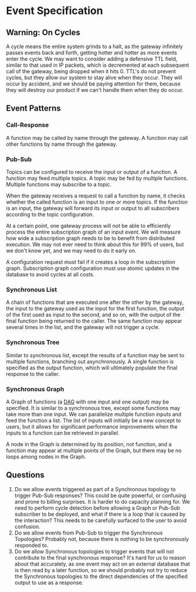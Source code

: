 # Event Specification

## Warning: On Cycles
A cycle means the entire system grinds to a halt, as the gateway infinitely passes
events back and forth, getting hotter and hotter as more events enter the cycle.
We may want to consider adding a defensive TTL field, similar to that
used in IP packets, which is decremented at each subsequent call
of the gateway, being dropped when it hits 0.
TTL's do not prevent cycles, but they allow our system to stay alive when they occur.
They will occur by accident, and we should be paying attention for them, because
they will destroy our product if we can't handle them when they do occur.

## Event Patterns

### Call-Response
A function may be called by name through the gateway.
A function may call other functions by name through the gateway.

### Pub-Sub
Topics can be configured to receive the input or output of a function.
A function may feed multiple topics.
A topic may be fed by multiple functions.
Multiple functions may subscribe to a topic.

When the gateway receives a request to call a function by name, it checks
whether the called function is an input to one or more topics.
If the function is an input, the gateway will forward its input or
output to all subscribers according to the topic configuration.

At a certain point, one gateway process will not be able to efficiently
process the entire subscription graph of an input event.
We will measure how wide a subscription graph needs to be to benefit
from distributed execution. We may not ever need to think about this
for 99% of users, but we don't know yet, and we may need to do it
early on.

A configuration request must fail if it creates a loop in the subscription graph.
Subscription graph configuration must use atomic updates in the database to
avoid cycles at all costs.

### Synchronous List
A chain of functions that are executed one after the other by the gateway,
the input to the gateway used as the input for the first function,
the output of the first used as input to the second, and so on,
with the output of the final function being returned to the caller.
The same function may appear several times in the list, and the
gateway will not trigger a cycle.

### Synchronous Tree
Similar to synchronous list, except the results of a function may be
sent to multiple functions, branching out asynchronously.
A single function is specified as the output function, which will
ultimately populate the final response to the caller.

### Synchronous Graph
A Graph of functions (a [DAG](https://en.wikipedia.org/wiki/Directed_acyclic_Graph)
with one input and one output) may be specified.
It is similar to a synchronous tree, except some functions may
take more than one input. We can parallelize multiple function
inputs and feed the function a list.
The list of inputs will initially be a new concept to users, but it allows
for significant performance improvements when the inputs to a
function can be retrieved in parallel.

A node in the Graph is determined by its position, not function, and a function
may appear at multiple points of the Graph, but there may be no
loops among nodes in the Graph.

## Questions
1. Do we allow events triggered as part of a Synchronous
topology to trigger Pub-Sub responses? This could be quite
powerful, or confusing and prone to billing surprises.
It is harder to do capacity planning for.
We need to perform cycle detection before allowing a
Graph or Pub-Sub subscriber to be deployed, and what if
there is a loop that is caused by the interaction?
This needs to be carefully surfaced to the user
to avoid confusion.
1. Do we allow events from Pub-Sub to trigger the
Synchronous Topologies? Probably not, because
there is nothing to be synchronously responded to.
1. Do we allow Synchronous topologies to trigger events that
will not contribute to the final synchronous response? It's hard for us to
reason about that accurately, as one event may act on an external database
that is then read by a later function, so we should probably not
try to reduce the Synchronous topologies to the direct dependencies
of the specified output to use as a response.
